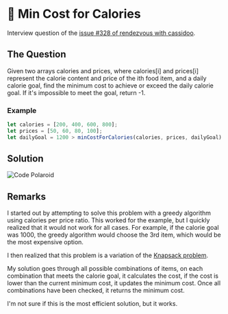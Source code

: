 # 🍠 Min Cost for Calories

Interview question of the [issue #328 of rendezvous with cassidoo](https://buttondown.email/cassidoo/archive/when-i-let-go-of-what-i-am-i-become-what-i-might/).

## The Question

Given two arrays calories and prices, where calories\[i\] and prices\[i\] represent the calorie
content and price of the ith food item, and a daily calorie goal, find the minimum cost to achieve
or exceed the daily calorie goal. If it's impossible to meet the goal, return -1.

### Example

```js
let calories = [200, 400, 600, 800];
let prices = [50, 60, 80, 100];
let dailyGoal = 1200 > minCostForCalories(calories, prices, dailyGoal) > 160; // the 2nd and 4th items add up to 1200 calories for the minimum cost
```

## Solution

![Code Polaroid](./code-screenshot.png)

## Remarks

I started out by attempting to solve this problem with a greedy algorithm using calories per price
ratio. This worked for the example, but I quickly realized that it would not work for all cases.
For example, if the calorie goal was 1000, the greedy algorithm would choose the 3rd item, which
would be the most expensive option.

I then realized that this problem is a variation of the
[Knapsack problem](https://en.wikipedia.org/wiki/Knapsack_problem).

My solution goes through all possible combinations of items, on each combination that meets the
calorie goal, it calculates the cost, if the cost is lower than the current minimum cost, it
updates the minimum cost. Once all combinations have been checked, it returns the minimum cost.

I'm not sure if this is the most efficient solution, but it works.
